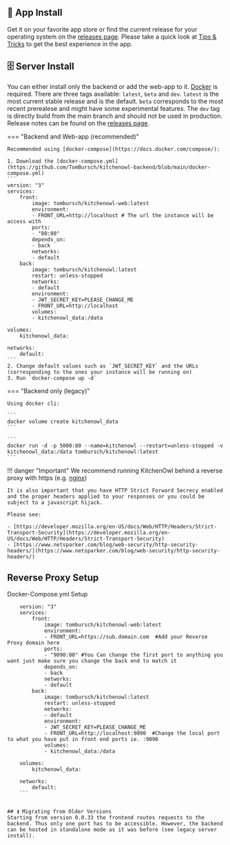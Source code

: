 ## :robot: App Install

Get it on your favorite app store or find the current release for your operating system on the [releases page](https://github.com/TomBursch/kitchenowl/releases).
Please take a quick look at [Tips & Tricks](tips-and-tricks.md) to get the best experience in the app.

## 🗄️ Server Install

You can either install only the backend or add the web-app to it. [Docker](https://docs.docker.com/engine/install/) is required.
There are three tags available: `latest`, `beta` and `dev`. `latest` is the most current stable release and is the default. `beta` corresponds to the most recent prerealese and might have some experimental features. The `dev` tag is directly build from the main branch and should not be used in production. Release notes can be found on the [releases page](https://github.com/TomBursch/kitchenowl/releases).

=== "Backend and Web-app (recommended)"

    Recommended using [docker-compose](https://docs.docker.com/compose/):

    1. Download the [docker-compose.yml](https://github.com/TomBursch/kitchenowl-backend/blob/main/docker-compose.yml)
    ```
    version: "3"
    services:
        front:
            image: tombursch/kitchenowl-web:latest
            environment:
            - FRONT_URL=http://localhost # The url the instance will be access with
            ports:
            - "80:80"
            depends_on:
            - back
            networks:
            - default
        back:
            image: tombursch/kitchenowl:latest
            restart: unless-stopped
            networks:
            - default
            environment:
            - JWT_SECRET_KEY=PLEASE_CHANGE_ME
            - FRONT_URL=http://localhost
            volumes:
            - kitchenowl_data:/data

    volumes:
        kitchenowl_data:

    networks:
        default:
    ```
    2. Change default values such as `JWT_SECRET_KEY` and the URLs (corresponding to the ones your instance will be running on)
    3. Run `docker-compose up -d`

=== "Backend only (legacy)"

    Using docker cli:

    ```
    docker volume create kitchenowl_data
    ```

    ```
    docker run -d -p 5000:80 --name=kitchenowl --restart=unless-stopped -v kitchenowl_data:/data tombursch/kitchenowl:latest
    ```

!!! danger "Important"
    We recommend running KitchenOwl behind a reverse proxy with https (e.g. [nginx](https://nginx.org/en/docs/http/configuring_https_servers.html]))
    
    It is also important that you have HTTP Strict Forward Secrecy enabled and the proper headers applied to your responses or you could be subject to a javascript hijack.

    Please see:

    - [https://developer.mozilla.org/en-US/docs/Web/HTTP/Headers/Strict-Transport-Security](https://developer.mozilla.org/en-US/docs/Web/HTTP/Headers/Strict-Transport-Security)
    - [https://www.netsparker.com/blog/web-security/http-security-headers/](https://www.netsparker.com/blog/web-security/http-security-headers/)


## Reverse Proxy Setup

Docker-Compose.yml Setup

```
    version: "3"
    services:
        front:
            image: tombursch/kitchenowl-web:latest
            environment:
            - FRONT_URL=https://sub.domain.com  #Add your Reverse Proxy domain here
            ports:
            - "9090:80" #You Can change the first port to anything you want just make sure you change the back end to match it
            depends_on:
            - back
            networks:
            - default
        back:
            image: tombursch/kitchenowl:latest
            restart: unless-stopped
            networks:
            - default
            environment:
            - JWT_SECRET_KEY=PLEASE_CHANGE_ME
            - FRONT_URL=http://localhost:9090  #Change the local port to what you have put in front end ports ie. :9090
            volumes:
            - kitchenowl_data:/data

    volumes:
        kitchenowl_data:

    networks:
        default:
    ```


## ⏫ Migrating from Older Versions
Starting from version 0.0.33 the frontend routes requests to the backend. Thus only one port has to be accessible. However, the backend can be hosted in standalone mode as it was before (see legacy server install).

